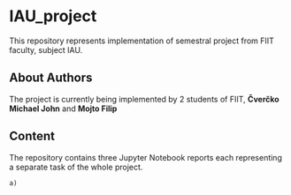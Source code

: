 # IAU_project

This repository represents implementation of semestral project from FIIT faculty, subject IAU.

## About Authors

The project is currently being implemented by 2 students of FIIT, __Čverčko Michael John__ and __Mojto Filip__

## Content

The repository contains three Jupyter Notebook reports each representing a separate task of the whole project.

    a)
